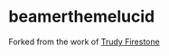 # beamerthemelucid

Forked from the work of [Trudy Firestone](https://www.lucidchart.com/techblog/2016/12/07/how-to-make-a-presentation-in-latex/)
